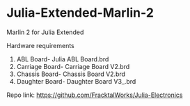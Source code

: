 # Julia-Extended-Marlin-2
Marlin 2 for Julia Extended


Hardware requirements
1. ABL Board- Julia ABL Board.brd
2. Carriage Board- Carriage Board V2.brd
3. Chassis Board- Chassis Board V2.brd
4. Daughter Board- Daughter Board V3_.brd

Repo link: https://github.com/FracktalWorks/Julia-Electronics
